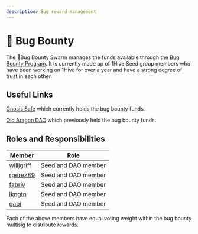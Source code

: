 ```yaml
---
description: Bug reward management
---
```


# 🐛 Bug Bounty

The 🐛Bug Bounty Swarm manages the funds available through the [Bug Bounty Program](../../developers/security/bug-bounty.md). It is currently made up of 1Hive Seed group members who have been working on 1Hive for over a year and have a strong degree of trust in each other.

## Useful Links&#x20;

[Gnosis Safe](bug-bounty.md#useful-links) which currently holds the bug bounty funds.

[Old Aragon DAO](https://aragon.1hive.org/#/1hivebounty/0x711d1dc541d8fe23357412ff3a93a12e5251ffe4/) which previously held the bug bounty funds.

## Roles and Responsibilities

| Member                                             | Role                |
| -------------------------------------------------- | ------------------- |
| [willjgriff](https://forum.1hive.org/u/willjgriff) | Seed and DAO member |
| [rperez89](https://forum.1hive.org/u/rperez89)     | Seed and DAO member |
| [fabriv](https://forum.1hive.org/u/fabriv)         | Seed and DAO member |
| [lkngtn](https://forum.1hive.org/u/lkngtn)         | Seed and DAO member |
| [gabi](https://github.com/0xGabi)                  | Seed and DAO member |

Each of the above members have equal voting weight within the bug bounty multisig to distribute rewards.
